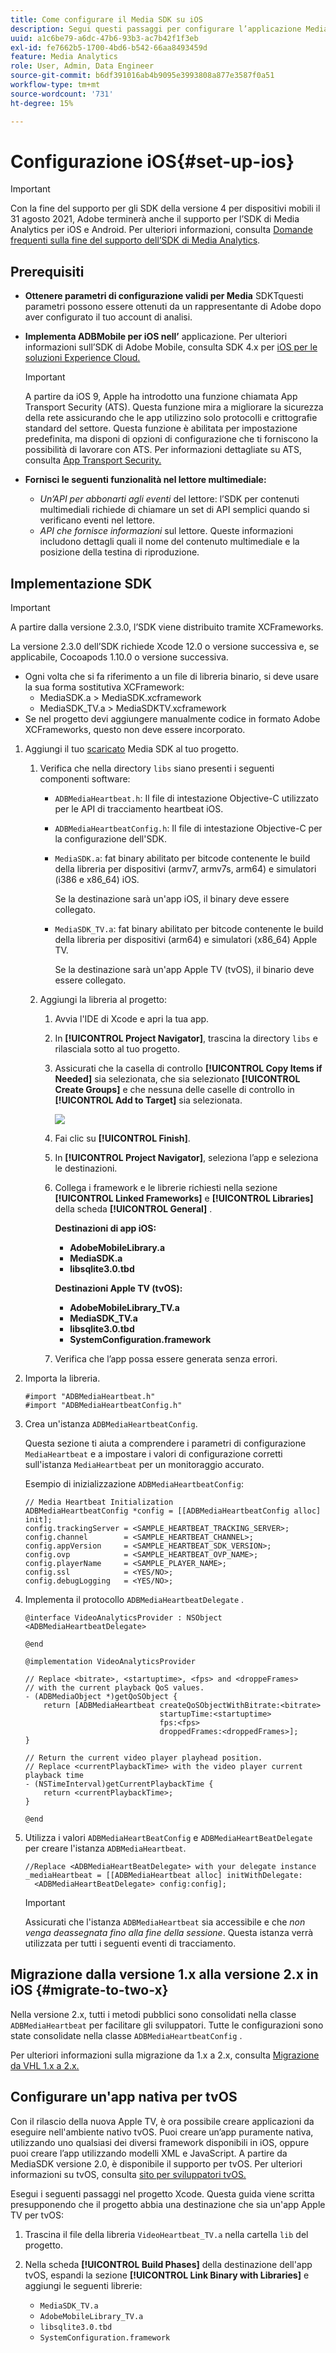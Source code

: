 ```yaml
---
title: Come configurare il Media SDK su iOS
description: Segui questi passaggi per configurare l’applicazione Media SDK su iOS.
uuid: a1c6be79-a6dc-47b6-93b3-ac7b42f1f3eb
exl-id: fe7662b5-1700-4bd6-b542-66aa8493459d
feature: Media Analytics
role: User, Admin, Data Engineer
source-git-commit: b6df391016ab4b9095e3993808a877e3587f0a51
workflow-type: tm+mt
source-wordcount: '731'
ht-degree: 15%

---
```


# Configurazione iOS{#set-up-ios}

>[!IMPORTANT]
>
>Con la fine del supporto per gli SDK della versione 4 per dispositivi mobili il 31 agosto 2021, Adobe terminerà anche il supporto per l’SDK di Media Analytics per iOS e Android.  Per ulteriori informazioni, consulta [Domande frequenti sulla fine del supporto dell’SDK di Media Analytics](/help/sdk-implement/end-of-support-faqs.md).

## Prerequisiti

* **Ottenere parametri di configurazione validi per Media**
SDKTquesti parametri possono essere ottenuti da un rappresentante di Adobe dopo aver configurato il tuo account di analisi.
* **Implementa ADBMobile per iOS nell’**
applicazione. Per ulteriori informazioni sull’SDK di Adobe Mobile, consulta SDK 4.x per  [iOS per le soluzioni Experience Cloud.](https://experienceleague.adobe.com/docs/mobile-services/ios/overview.html?lang=it)

   >[!IMPORTANT]
   >
   >A partire da iOS 9, Apple ha introdotto una funzione chiamata App Transport Security (ATS). Questa funzione mira a migliorare la sicurezza della rete assicurando che le app utilizzino solo protocolli e crittografie standard del settore. Questa funzione è abilitata per impostazione predefinita, ma disponi di opzioni di configurazione che ti forniscono la possibilità di lavorare con ATS. Per informazioni dettagliate su ATS, consulta [App Transport Security.](https://experienceleague.adobe.com/docs/mobile-services/ios/config-ios/app-transport-security.html)

* **Fornisci le seguenti funzionalità nel lettore multimediale:**

   * _Un’API per abbonarti agli eventi_  del lettore: l’SDK per contenuti multimediali richiede di chiamare un set di API semplici quando si verificano eventi nel lettore.
   * _API che fornisce informazioni_  sul lettore. Queste informazioni includono dettagli quali il nome del contenuto multimediale e la posizione della testina di riproduzione.

## Implementazione SDK

>[!IMPORTANT]
>
>A partire dalla versione 2.3.0, l’SDK viene distribuito tramite XCFrameworks.
>
>La versione 2.3.0 dell’SDK richiede Xcode 12.0 o versione successiva e, se applicabile, Cocoapods 1.10.0 o versione successiva.

* Ogni volta che si fa riferimento a un file di libreria binario, si deve usare la sua forma sostitutiva XCFramework:
   * MediaSDK.a > MediaSDK.xcframework
   * MediaSDK_TV.a > MediaSDKTV.xcframework
* Se nel progetto devi aggiungere manualmente codice in formato Adobe XCFrameworks, questo non deve essere incorporato.

1. Aggiungi il tuo [scaricato](/help/sdk-implement/download-sdks.md#download-2x-sdks) Media SDK al tuo progetto.

   1. Verifica che nella directory `libs` siano presenti i seguenti componenti software:

      * `ADBMediaHeartbeat.h`: Il file di intestazione Objective-C utilizzato per le API di tracciamento heartbeat iOS.
      * `ADBMediaHeartbeatConfig.h`: Il file di intestazione Objective-C per la configurazione dell&#39;SDK.
      * `MediaSDK.a`: fat binary abilitato per bitcode contenente le build della libreria per dispositivi (armv7, armv7s, arm64) e simulatori (i386 e x86_64) iOS.

         Se la destinazione sarà un&#39;app iOS, il binary deve essere collegato.

      * `MediaSDK_TV.a`: fat binary abilitato per bitcode contenente le build della libreria per dispositivi (arm64) e simulatori (x86_64) Apple TV.

         Se la destinazione sarà un&#39;app Apple TV (tvOS), il binario deve essere collegato.
   1. Aggiungi la libreria al progetto:

      1. Avvia l&#39;IDE di Xcode e apri la tua app.
      1. In **[!UICONTROL Project Navigator]**, trascina la directory `libs` e rilasciala sotto al tuo progetto.

      1. Assicurati che la casella di controllo **[!UICONTROL Copy Items if Needed]** sia selezionata, che sia selezionato **[!UICONTROL Create Groups]** e che nessuna delle caselle di controllo in **[!UICONTROL Add to Target]** sia selezionata.

         ![](assets/choose-options_ios.png)

      1. Fai clic su **[!UICONTROL Finish]**.
      1. In **[!UICONTROL Project Navigator]**, seleziona l’app e seleziona le destinazioni.
      1. Collega i framework e le librerie richiesti nella sezione **[!UICONTROL Linked Frameworks]** e **[!UICONTROL Libraries]** della scheda **[!UICONTROL General]** .

         **Destinazioni di app iOS:**

         * **AdobeMobileLibrary.a**
         * **MediaSDK.a**
         * **libsqlite3.0.tbd**

         **Destinazioni Apple TV (tvOS):**

         * **AdobeMobileLibrary_TV.a**
         * **MediaSDK_TV.a**
         * **libsqlite3.0.tbd**
         * **SystemConfiguration.framework**
      1. Verifica che l’app possa essere generata senza errori.




1. Importa la libreria.

   ```
   #import "ADBMediaHeartbeat.h"
   #import "ADBMediaHeartbeatConfig.h"
   ```

1. Crea un&#39;istanza `ADBMediaHeartbeatConfig`.

   Questa sezione ti aiuta a comprendere i parametri di configurazione `MediaHeartbeat` e a impostare i valori di configurazione corretti sull&#39;istanza `MediaHeartbeat` per un monitoraggio accurato.

   Esempio di inizializzazione `ADBMediaHeartbeatConfig`:

   ```
   // Media Heartbeat Initialization
   ADBMediaHeartbeatConfig *config = [[ADBMediaHeartbeatConfig alloc] init];
   config.trackingServer = <SAMPLE_HEARTBEAT_TRACKING_SERVER>;
   config.channel        = <SAMPLE_HEARTBEAT_CHANNEL>;
   config.appVersion     = <SAMPLE_HEARTBEAT_SDK_VERSION>;
   config.ovp            = <SAMPLE_HEARTBEAT_OVP_NAME>;
   config.playerName     = <SAMPLE_PLAYER_NAME>;
   config.ssl            = <YES/NO>;
   config.debugLogging   = <YES/NO>;
   ```

1. Implementa il protocollo `ADBMediaHeartbeatDelegate` .

   ```
   @interface VideoAnalyticsProvider : NSObject <ADBMediaHeartbeatDelegate>
   
   @end
   
   @implementation VideoAnalyticsProvider
   
   // Replace <bitrate>, <startuptime>, <fps> and <droppeFrames>  
   // with the current playback QoS values.
   - (ADBMediaObject *)getQoSObject {
       return [ADBMediaHeartbeat createQoSObjectWithBitrate:<bitrate>  
                                 startupTime:<startuptime>   
                                 fps:<fps>  
                                 droppedFrames:<droppedFrames>];
   }
   
   // Return the current video player playhead position.
   // Replace <currentPlaybackTime> with the video player current playback time
   - (NSTimeInterval)getCurrentPlaybackTime {
       return <currentPlaybackTime>;
   }
   
   @end
   ```

1. Utilizza i valori `ADBMediaHeartBeatConfig` e `ADBMediaHeartBeatDelegate` per creare l&#39;istanza `ADBMediaHeartbeat`.

   ```
   //Replace <ADBMediaHeartBeatDelegate> with your delegate instance
   _mediaHeartbeat = [[ADBMediaHeartbeat alloc] initWithDelegate:
     <ADBMediaHeartBeatDelegate> config:config];
   ```

   >[!IMPORTANT]
   >
   >Assicurati che l&#39;istanza `ADBMediaHeartbeat` sia accessibile e che *non venga deassegnata fino alla fine della sessione*. Questa istanza verrà utilizzata per tutti i seguenti eventi di tracciamento.

## Migrazione dalla versione 1.x alla versione 2.x in iOS {#migrate-to-two-x}

Nella versione 2.x, tutti i metodi pubblici sono consolidati nella classe `ADBMediaHeartbeat` per facilitare gli sviluppatori. Tutte le configurazioni sono state consolidate nella classe `ADBMediaHeartbeatConfig` .

Per ulteriori informazioni sulla migrazione da 1.x a 2.x, consulta [Migrazione da VHL 1.x a 2.x.](/help/sdk-implement/va-1x-to-2x/mig-1x-2x-overview.md)

## Configurare un&#39;app nativa per tvOS

Con il rilascio della nuova Apple TV, è ora possibile creare applicazioni da eseguire nell&#39;ambiente nativo tvOS. Puoi creare un’app puramente nativa, utilizzando uno qualsiasi dei diversi framework disponibili in iOS, oppure puoi creare l’app utilizzando modelli XML e JavaScript. A partire da MediaSDK versione 2.0, è disponibile il supporto per tvOS. Per ulteriori informazioni su tvOS, consulta [sito per sviluppatori tvOS.](https://developer.apple.com/tvos/)

Esegui i seguenti passaggi nel progetto Xcode. Questa guida viene scritta presupponendo che il progetto abbia una destinazione che sia un&#39;app Apple TV per tvOS:

1. Trascina il file della libreria `VideoHeartbeat_TV.a` nella cartella `lib` del progetto.

1. Nella scheda **[!UICONTROL Build Phases]** della destinazione dell&#39;app tvOS, espandi la sezione **[!UICONTROL Link Binary with Libraries]** e aggiungi le seguenti librerie:

   * `MediaSDK_TV.a`
   * `AdobeMobileLibrary_TV.a`
   * `libsqlite3.0.tbd`
   * `SystemConfiguration.framework`
